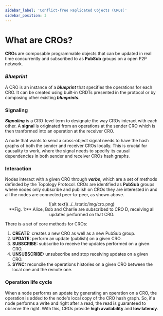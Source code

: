 ```yaml
---
sidebar_label: 'Conflict-free Replicated Objects (CROs)'
sidebar_position: 3
---
```


# What are CROs?

**CROs** are composable programmable objects that can be updated in real time concurrently and subscribed to as **PubSub** groups on a open P2P network.

### *Blueprint*

A CRO is an instance of a ***blueprint*** that specifies the operations for each CRO. It can be created using built-in CRDTs presented in the protocol or by composing other existing ***blueprints***.

### Signaling

***Signaling*** is a CRO-level term to designate the way CROs interact with each other. A **signal** is originated from an operations at the sender CRO which is then tranformed into an operation at the receiver CRO.

A node that wants to send a cross-object signal needs to have the hash graphs of both the sender and receiver CROs locally. This is crucial for causality to work, where the signal needs to specify its causal dependencies in both sender and receiver CROs hash graphs.


### Interaction

Nodes interact with a given CRO through ***verbs***, which are a set of methods definded by the Topology Protocol. CROs are identified as **PubSub** groups where nodes only subscribe and publish on CROs they are interested in and all the nodes are connected peer-to-peer, as shown above.

<div align="center">
  ![alt text](../../static/img/cro.png)
  <br/>
  **Fig. 1:** Alice, Bob and Charlie are subscribed to CRO D, receiving all updates performed on that CRO.  
</div>

There is a set of core methods for CROs: 

1. **CREATE:** creates a new CRO as well as a new PubSub group.
2. **UPDATE:** perform an update (publish) on a given CRO.
3. **SUBSCRIBE:** subscribe to receive the updates performed on a given CRO.
4. **UNSUBSCRIBE:** unsubscribe and stop receiving updates on a given CRO.
5. **SYNC:** reconcile the operations histories on a given CRO between the local one and the remote one.


### Operation life cycle

When a node performs an update by generating an operation on a CRO, the operation is added to the node's local copy of the CRO hash graph. So, if a node performs a write and right after a read, the read is guaranteed to observe the right. With this, CROs provide **high availability** and **low latency**.